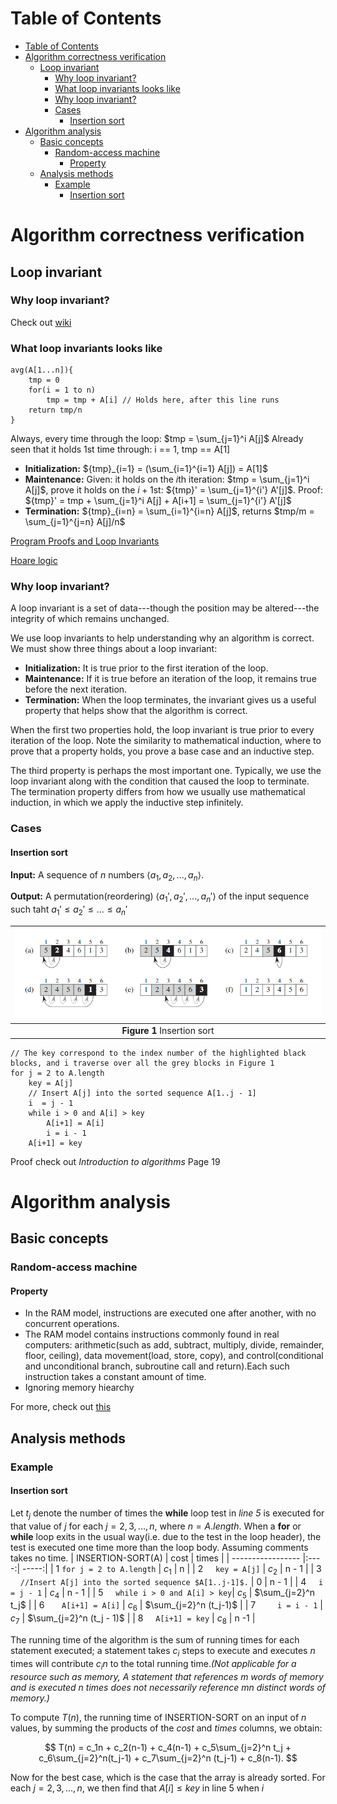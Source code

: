 # Table of Contents
- [Table of Contents](#table-of-contents)
- [Algorithm correctness verification](#algorithm-correctness-verification)
  - [Loop invariant](#loop-invariant)
    - [Why loop invariant?](#why-loop-invariant)
    - [What loop invariants looks like](#what-loop-invariants-looks-like)
    - [Why loop invariant?](#why-loop-invariant-1)
    - [Cases](#cases)
      - [Insertion sort](#insertion-sort)
- [Algorithm analysis](#algorithm-analysis)
  - [Basic concepts](#basic-concepts)
    - [Random-access machine](#random-access-machine)
      - [Property](#property)
  - [Analysis methods](#analysis-methods)
    - [Example](#example)
      - [Insertion sort](#insertion-sort-1)

# Algorithm correctness verification
## Loop invariant
### Why loop invariant?
Check out [wiki](https://en.wikipedia.org/wiki/Loop_invariant)


### What loop invariants looks like
```
avg(A[1...n]){
    tmp = 0
    for(i = 1 to n)
        tmp = tmp + A[i] // Holds here, after this line runs
    return tmp/n
}
```
Always, every time through the loop: $tmp = \sum_{j=1}^i A[j]$
Already seen that it holds 1st time through: i == 1, tmp == A\[1\]

- **Initialization:** ${tmp}_{i=1} = (\sum_{i=1}^{i=1} A[j]) = A[1]$
- **Maintenance:** Given: it holds on the $i$th iteration: $tmp = \sum_{j=1}^i A[j]$, prove it holds on the $i+1$st: ${tmp}' = \sum_{j=1}^{i'} A'[j]$. Proof: ${tmp}' = tmp + \sum_{j=1}^i A[j] + A[i+1] = \sum_{j=1}^{i'} A'[j]$
- **Termination:** ${tmp}_{i=n} = \sum_{i=1}^{i=n} A[j]$, returns $tmp/m = \sum_{j=1}^{j=n} A[j]/n$

[Program Proofs and Loop Invariants](https://www.youtube.com/watch?v=3YP6NP1_tF0)

[Hoare logic](https://en.wikipedia.org/wiki/Hoare_logic)

### Why loop invariant?
A loop invariant is a set of data---though the position may be altered---the integrity of which remains unchanged.

We use loop invariants to help understanding why an algorithm is correct. We must show three things about a loop invariant:
- **Initialization:** It is true prior to the first iteration of the loop.
- **Maintenance:** If it is true before an iteration of the loop, it remains true before the next iteration.
- **Termination:** When the loop terminates, the invariant gives us a useful property that helps show that the algorithm is correct.

When the first two properties hold, the loop invariant is true prior to every iteration of the loop. Note the similarity to mathematical induction, where to prove that a property holds, you prove a base case and an inductive step. 

The third property is perhaps the most important one. Typically, we use the loop invariant along with the condition that caused the loop to terminate. The termination property differs from how we usually use mathematical induction, in which we apply the inductive step infinitely.

### Cases
#### Insertion sort
**Input:** A sequence of $n$ numbers $\langle a_1, a_2, ..., a_n \rangle$.

**Output:** A permutation(reordering) $\langle {a_1}', {a_2}', ..., {a_n}' \rangle$ of the input sequence such taht ${a_1}' \leq {a_2}' \leq ... \leq {a_n}'$

| ![How insertion sort works](../../assets/insertion-sort.PNG) |
| :--: |
| **Figure 1** Insertion sort|

```
// The key correspond to the index number of the highlighted black blocks, and i traverse over all the grey blocks in Figure 1
for j = 2 to A.length
    key = A[j]
    // Insert A[j] into the sorted sequence A[1..j - 1]
    i  = j - 1
    while i > 0 and A[i] > key
        A[i+1] = A[i]
        i = i - 1
    A[i+1] = key
```
Proof check out *Introduction to algorithms* Page 19

# Algorithm analysis
## Basic concepts
### Random-access machine
#### Property
- In the RAM model, instructions are executed one after another, with no concurrent operations.
- The RAM model contains instructions commonly found in real computers: arithmetic(such as add, subtract, multiply, divide, remainder, floor, ceiling), data movement(load, store, copy), and control(conditional and unconditional branch, subroutine call and return).Each such instruction takes a constant amount of time.
- Ignoring memory hiearchy

For more, check out [this](https://en.wikipedia.org/wiki/Random-access_machine)

## Analysis methods
### Example
#### Insertion sort
Let $t_j$ denote the number of times the **while** loop test in *line 5* is executed for that value of *j* for each $j = 2,3,...,n$, where $n = A.length$. When a **for** or **while** loop exits in the usual way(i.e. due to the test in the loop header), the test is executed one time more than the loop body. Assuming comments takes no time.
| INSERTION-SORT(A) | cost | times |
| ----------------- |:----:| -----:|
| 1 ```for j = 2 to A.length``` | $c_1$ | n |
| 2 &nbsp; &nbsp; ```key = A[j]``` | $c_2$ | n - 1 |
| 3 &nbsp; &nbsp; ```//Insert A[j] into the sorted sequence $A[1..j-1]$.``` | 0 | n - 1 | 
| 4 &nbsp; &nbsp; ```i = j - 1``` | $c_4$ | n - 1 |
| 5 &nbsp; &nbsp; ```while i > 0 and A[i] > key```| $c_5$ | $\sum_{j=2}^n t_j$ | 
| 6 &nbsp; &nbsp; &nbsp; ```A[i+1] = A[i]``` | $c_6$ | $\sum_{j=2}^n (t_j-1)$ |
| 7 &nbsp; &nbsp; &nbsp;  ``` i = i - 1``` | $c_7$ | $\sum_{j=2}^n (t_j - 1)$ |
| 8 &nbsp; &nbsp; ```A[i+1] = key``` | $c_8$ | n -1 |

The running time of the algorithm is the sum of running times for each statement executed; a statement takes $c_i$ steps to execute and executes $n$ times will contribute $c_in$ to the total running time.*(Not applicable for a resource such as memory, A statement that references *m* words of memory and is executed *n* times does not necessarily reference *mn* distinct words of memory.)*

To compute $T(n)$, the running time of INSERTION-SORT on an input of *n* values, by summing the products of the *cost* and *times* columns, we obtain:

$$
T(n) = c_1n + c_2(n-1) + c_4(n-1) + c_5\sum_{j=2}^n t_j + c_6\sum_{j=2}^n(t_j-1) + c_7\sum_{j=2}^n (t_j-1) + c_8(n-1).
$$

Now for the best case, which is the case that the array is already sorted. For each $j = 2,3,...,n$, we then find that $A[i] \leq key$ in line 5 when *i*